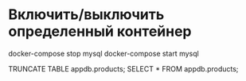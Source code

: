# Включить/выключить определенный контейнер
docker-compose stop mysql
docker-compose start mysql


TRUNCATE TABLE appdb.products;
SELECT * FROM appdb.products;